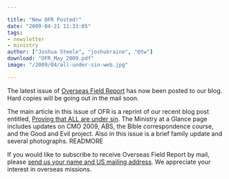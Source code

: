 ```yaml
---

title: "New OFR Posted!"
date: "2009-04-21 11:33:05"
tags:
- newsletter
- ministry
author: ["Joshua Steele", "joshukraine", "@tw"]
download: "OFR_May_2009.pdf"
image: "/2009/04/all-under-sin-web.jpg"

---
```


The latest issue of <a href="http://www.ofreport.com/archives/">Overseas Field Report</a> has now been posted to our blog. Hard copies will be going out in the mail soon.

The main article in this issue of OFR is a reprint of our recent blog post entitled, <a href="http://www.ofreport.com/2009/04/proving-that-all-are-under-sin/">Proving that ALL are under sin</a>. The Ministry at a Glance page includes updates on CMO 2009, ABS, the Bible correspondence course, and the Good and Evil project. Also in this issue is a brief family update and several photographs. READMORE

If you would like to subscribe to receive Overseas Field Report by mail, please <a href="http://www.ofreport.com/contact/">send us your name and US mailing address</a>. We appreciate your interest in overseas missions.
